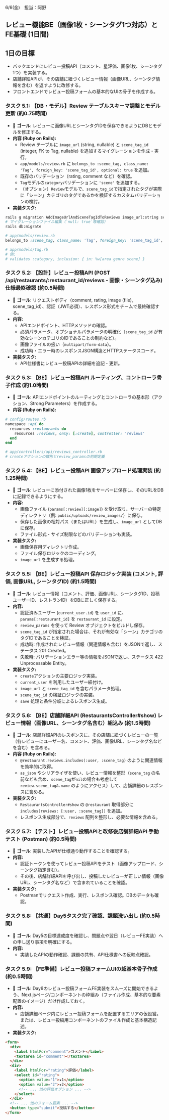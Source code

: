 6/6(金)　担当：阿野

## レビュー機能BE（画像1枚・シーンタグ1つ対応）とFE基礎 (1日間)

## 1日の目標

- バックエンドにレビュー投稿API（コメント、星評価、画像1枚、シーンタグ1つ）を実装する。
- 店舗詳細APIが、その店舗に紐づくレビュー情報（画像URL、シーンタグ情報を含む）を返すように改修する。
- フロントエンドでレビュー投稿フォームの基本的なUIの骨子を作成する。


### タスク 5.1: 【DB・モデル】Review テーブルスキーマ調整とモデル更新 (約0.75時間)
- 🎯 **ゴール**: レビューに画像URLとシーンタグIDを保存できるようにDBとモデルを修正する。
- **内容 (Ruby on Rails):**
    - Review テーブルに `image_url` (string, nullable) と `scene_tag_id` (integer, FK to Tag, nullable) を追加するマイグレーションを作成・実行。
    - `app/models/review.rb` に `belongs_to :scene_tag, class_name: 'Tag', foreign_key: 'scene_tag_id', optional: true` を追加。
    - 既存のバリデーション（rating, comment など）を確認。
    - `Tag`モデルの`category`バリデーションに `'scene'` を追加する。
    - （オプション）`Review`モデルで、`scene_tag_id`で指定されたタグが実際に「シーン」カテゴリのタグであるかを検証するカスタムバリデーションの検討。
- **実装タスク:**
```bash
rails g migration AddImageUrlAndSceneTagIdToReviews image_url:string scene_tag:references
# マイグレーションファイル編集（`null: true`等確認）
rails db:migrate
```
```ruby
# app/models/review.rb
belongs_to :scene_tag, class_name: 'Tag', foreign_key: 'scene_tag_id', optional: true
```
```ruby
# app/models/tag.rb
# 例:
# validates :category, inclusion: { in: %w[area genre scene] }
```

### タスク 5.2: 【設計】レビュー投稿API (POST /api/restaurants/:restaurant_id/reviews - 画像・シーンタグ込み) 仕様最終確認 (約0.5時間)
- 🎯 **ゴール**: リクエストボディ（comment, rating, image (file), scene_tag_id）、認証（JWT必須）、レスポンス形式をチームで最終確認する。
- **内容:**
    - APIエンドポイント、HTTPメソッドの確認。
    - 必須パラメータ、オプショナルパラメータの明確化（`scene_tag_id` が有効なシーンカテゴリのIDであることの制約など）。
    - 画像ファイルの扱い（`multipart/form-data`）。
    - 成功時・エラー時のレスポンスJSON構造とHTTPステータスコード。
- **実装タスク:**
    - API仕様書にレビュー投稿APIの詳細を追記・更新。

### タスク 5.3: 【BE】レビュー投稿API ルーティング、コントローラ骨子作成 (約1.0時間)
- 🎯 **ゴール**: APIエンドポイントのルーティングとコントローラの基本形（アクション、Strong Parameters）を作成する。
- **内容 (Ruby on Rails):**
```ruby
# config/routes.rb
namespace :api do
  resources :restaurants do
    resources :reviews, only: [:create], controller: 'reviews'
  end
end
```
```ruby
# app/controllers/api/reviews_controller.rb
# createアクションの雛形とreview_paramsの初期定義
```

### タスク 5.4: 【BE】レビュー投稿API 画像アップロード処理実装 (約1.25時間)
- 🎯 **ゴール**: レビューに添付された画像1枚をサーバーに保存し、そのURLをDBに記録できるようにする。
- **内容:**
    - 画像ファイル (`params[:review][:image]`) を受け取り、サーバーの特定ディレクトリ（例: `public/uploads/review_images/`）に保存。
    - 保存した画像の相対パス（またはURL）を生成し、`image_url` としてDBに保存。
    - ファイル形式・サイズ制限などのバリデーションも実装。
- **実装タスク:**
    - 画像保存用ディレクトリ作成。
    - ファイル保存ロジックのコーディング。
    - `image_url` を生成する処理。


### タスク 5.5: 【BE】レビュー投稿API 保存ロジック実装 (コメント, 評価, 画像URL, シーンタグID) (約1.5時間)
- 🎯 **ゴール**: レビュー情報（コメント、評価、画像URL、シーンタグID、投稿ユーザーID、レストランID）をDBに正しく保存する。
- **内容:**
    - 認証済みユーザー (`current_user.id`) を `user_id` に、`params[:restaurant_id]` を `restaurant_id` に設定。
    - `review_params` を使って Review オブジェクトをビルドし保存。
    - `scene_tag_id` が指定された場合は、それが有効な「シーン」カテゴリのタグIDであることを検証。
    - 成功時: 作成されたレビュー情報（関連情報も含む）をJSONで返し、ステータス 201 Created。
    - 失敗時: バリデーションエラー等の情報をJSONで返し、ステータス 422 Unprocessable Entity。
- **実装タスク:**
    - `create`アクションの主要ロジック実装。
    - `current_user` を利用したユーザー紐付け。
    - `image_url` と `scene_tag_id` を含むパラメータ処理。
    - `scene_tag_id` の検証ロジックの実装。
    - `save` 処理と条件分岐によるレスポンス生成。

### タスク 5.6: 【BE】店舗詳細API (RestaurantsController#show) レビュー情報（画像URL、シーンタグ名含む）組込み (約1.5時間)
- 🎯 **ゴール**: 店舗詳細APIのレスポンスに、その店舗に紐づくレビューの一覧（各レビューにユーザー名、コメント、評価、画像URL、シーンタグ名などを含む）を含める。
- **内容 (Ruby on Rails):**
    - `@restaurant.reviews.includes(:user, :scene_tag)` のように関連情報を効率的に取得。
    - `as_json` やシリアライザを使い、レビュー情報を整形（`scene_tag` の名前なども含め、`scene_tag`が`nil`の場合も考慮して `review.scene_tag&.name` のようにアクセス）して、店舗詳細のレスポンスに含める。
- **実装タスク:**
    - `RestaurantsController#show` の `@restaurant` 取得部分に `includes(reviews: [:user, :scene_tag])` を追加。
    - レスポンス生成部分で、`reviews` 配列を整形し、必要な情報を含める。

### タスク 5.7: 【テスト】レビュー投稿APIと改修後店舗詳細API 手動テスト (Postman) (約0.5時間)
- 🎯 **ゴール**: 実装したAPIが仕様通り動作することを確認する。
- **内容:**
    - 認証トークンを使ってレビュー投稿APIをテスト（画像アップロード、シーンタグ指定含む）。
    - その後、店舗詳細APIを呼び出し、投稿したレビューが正しい情報（画像URL、シーンタグ名など）で含まれていることを確認。
- **実装タスク:**
    - Postmanでリクエスト作成、実行、レスポンス確認。DBのデータも確認。


### タスク 5.8: 【共通】Day5タスク完了確認、課題洗い出し (約0.5時間)
- 🎯 **ゴール**: Day5の目標達成度を確認し、問題点や翌日（レビューFE実装）への申し送り事項を明確にする。
- **内容:**
    - 実装したAPIの動作確認、課題の共有、API仕様書への反映点確認。

### タスク 5.9: 【FE準備】レビュー投稿フォームUIの超基本骨子作成 (約0.5時間)
- 🎯 **ゴール**: Day6のレビュー投稿フォームFE実装をスムーズに開始できるよう、Next.jsページ/コンポーネントの枠組み（ファイル作成、基本的な要素配置のイメージ）だけ作成しておく。
- **内容:**
    - 店舗詳細ページ内にレビュー投稿フォームを配置するエリアの仮設営。または、レビュー投稿用コンポーネントのファイル作成と基本構造記述。
- **実装タスク:**
```html
<form>
  <div>
    <label htmlFor="comment">コメント</label>
    <textarea id="comment"></textarea>
  </div>
  <div>
    <label htmlFor="rating">評価</label>
    <select id="rating">
      <option value="1">★1</option>
      <option value="2">★2</option>
      <!-- ... 他の評価オプション ... -->
    </select>
  </div>
  <!-- ... 他のフォーム要素 ... -->
  <button type="submit">投稿する</button>
</form>
```
